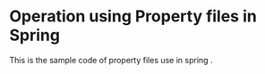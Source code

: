 <h1>Operation using Property files in Spring</h1>

<p>This is the sample code of property files use in spring .</p>
